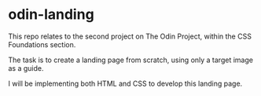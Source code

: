 # odin-landing

This repo relates to the second project on The Odin Project, within the CSS Foundations section.

The task is to create a landing page from scratch, using only a target image as a guide.

I will be implementing both HTML and CSS to develop this landing page.